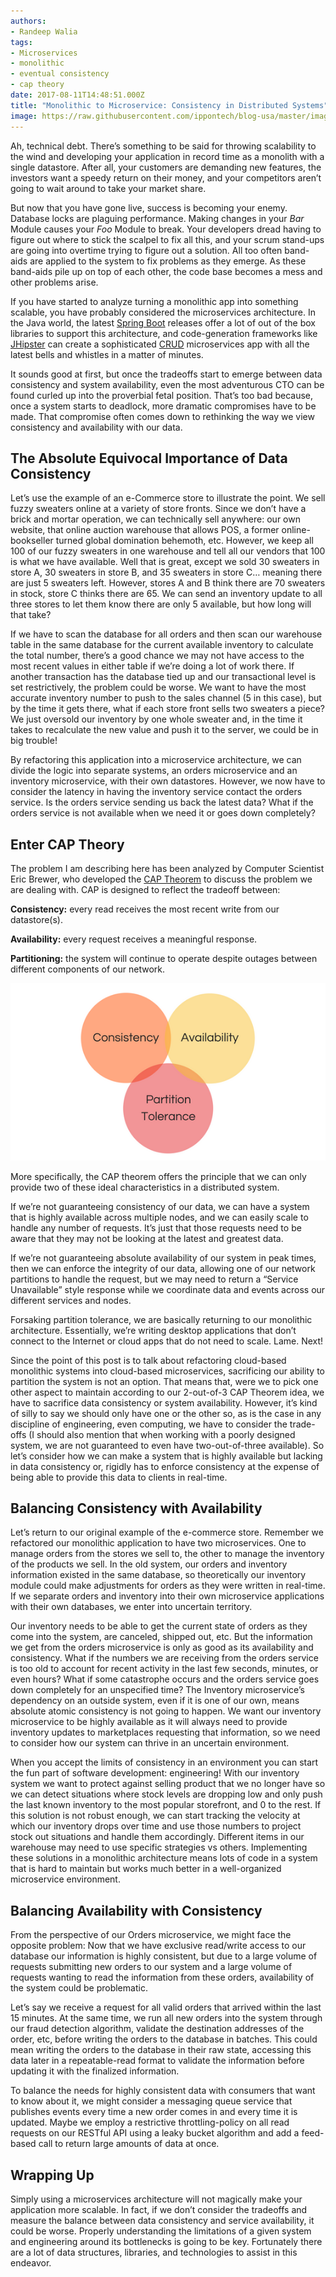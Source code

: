 ```yaml
---
authors:
- Randeep Walia
tags:
- Microservices
- monolithic
- eventual consistency
- cap theory
date: 2017-08-11T14:48:51.000Z
title: "Monolithic to Microservice: Consistency in Distributed Systems"
image: https://raw.githubusercontent.com/ippontech/blog-usa/master/images/2017/07/Monolithic-to-Microservice-Blog.png
---
```


Ah, technical debt. There’s something to be said for throwing scalability to the wind and developing your application in record time as a monolith with a single datastore. After all, your customers are demanding new features, the investors want a speedy return on their money, and your competitors aren’t going to wait around to take your market share.

But now that you have gone live, success is becoming your enemy. Database locks are plaguing performance. Making changes in your _Bar_ Module causes your _Foo_ Module to break. Your developers dread having to figure out where to stick the scalpel to fix all this, and your scrum stand-ups are going into overtime trying to figure out a solution. All too often band-aids are applied to the system to fix problems as they emerge. As these band-aids pile up on top of each other, the code base becomes a mess and other problems arise.

If you have started to analyze turning a monolithic app into something scalable, you have probably considered the microservices architecture. In the Java world, the latest [Spring Boot](https://projects.spring.io/spring-boot/) releases offer a lot of out of the box libraries to support this architecture, and code-generation frameworks like [JHipster](https://jhipster.github.io/) can create a sophisticated [CRUD](https://en.wikipedia.org/wiki/Create,_read,_update_and_delete) microservices app with all the latest bells and whistles in a matter of minutes.

It sounds good at first, but once the tradeoffs start to emerge between data consistency and system availability, even the most adventurous CTO can be found curled up into the proverbial fetal position. That’s too bad because, once a system starts to deadlock, more dramatic compromises have to be made. That compromise often comes down to rethinking the way we view consistency and availability with our data.

## The Absolute Equivocal Importance of Data Consistency

Let’s use the example of an e-Commerce store to illustrate the point. We sell fuzzy sweaters online at a variety of store fronts. Since we don’t have a brick and mortar operation, we can technically sell anywhere: our own website, that online auction warehouse that allows POS, a former online-bookseller turned global domination behemoth, etc. However, we keep all 100 of our fuzzy sweaters in one warehouse and tell all our vendors that 100 is what we have available. Well that is great, except we sold 30 sweaters in store A, 30 sweaters in store B, and 35 sweaters in store C… meaning there are just 5 sweaters left. However, stores A and B think there are 70 sweaters in stock, store C thinks there are 65. We can send an inventory update to all three stores to let them know there are only 5 available, but how long will that take?

If we have to scan the database for all orders and then scan our warehouse table in the same database for the current available inventory to calculate the total number, there’s a good chance we may not have access to the most recent values in either table if we’re doing a lot of work there. If another transaction has the database tied up and our transactional level is set restrictively, the problem could be worse. We want to have the most accurate inventory number to push to the sales channel (5 in this case), but by the time it gets there, what if each store front sells two sweaters a piece? We just oversold our inventory by one whole sweater and, in the time it takes to recalculate the new value and push it to the server, we could be in big trouble!

By refactoring this application into a microservice architecture, we can divide the logic into separate systems, an orders microservice and an inventory microservice, with their own datastores. However, we now have to consider the latency in having the inventory service contact the orders service. Is the orders service sending us back the latest data? What if the orders service is not available when we need it or goes down completely?

## Enter CAP Theory

The problem I am describing here has been analyzed by Computer Scientist Eric Brewer, who developed the [CAP Theorem](https://en.wikipedia.org/wiki/CAP_theorem) to discuss the problem we are dealing with. CAP is designed to reflect the tradeoff between:

**Consistency:** every read receives the most recent write from our datastore(s).

**Availability:** every request receives a meaningful response.

**Partitioning:** the system will continue to operate despite outages between different components of our network.

![CAP Theorem](https://raw.githubusercontent.com/ippontech/blog-usa/master/images/2017/07/CAP-Theorem-Graphic.png)

More specifically, the CAP theorem offers the principle that we can only provide two of these ideal characteristics in a distributed system.

If we’re not guaranteeing consistency of our data, we can have a system that is highly available across multiple nodes, and we can easily scale to handle any number of requests. It’s just that those requests need to be aware that they may not be looking at the latest and greatest data.

If we’re not guaranteeing absolute availability of our system in peak times, then we can enforce the integrity of our data, allowing one of our network partitions to handle the request, but we may need to return a “Service Unavailable” style response while we coordinate data and events across our different services and nodes.

Forsaking partition tolerance, we are basically returning to our monolithic architecture. Essentially, we’re writing desktop applications that don’t connect to the Internet or cloud apps that do not need to scale. Lame. Next!

Since the point of this post is to talk about refactoring cloud-based monolithic systems into cloud-based microservices, sacrificing our ability to partition the system is not an option. That means that, were we to pick one other aspect to maintain according to our 2-out-of-3 CAP Theorem idea, we have to sacrifice data consistency or system availability. However, it’s kind of silly to say we should only have one or the other so, as is the case in any discipline of engineering, even computing, we have to consider the trade-offs (I should also mention that when working with a poorly designed system, we are not guaranteed to even have two-out-of-three available). So let’s consider how we can make a system that is highly available but lacking in data consistency or, rigidly has to enforce consistency at the expense of being able to provide this data to clients in real-time.

## Balancing Consistency with Availability

Let’s return to our original example of the e-commerce store. Remember we refactored our monolithic application to have two microservices. One to manage orders from the stores we sell to, the other to manage the inventory of the products we sell. In the old system, our orders and inventory information existed in the same database, so theoretically our inventory module could make adjustments for orders as they were written in real-time. If we separate orders and inventory into their own microservice applications with their own databases, we enter into uncertain territory.

Our inventory needs to be able to get the current state of orders as they come into the system, are canceled, shipped out, etc. But the information we get from the orders microservice is only as good as its availability and consistency. What if the numbers we are receiving from the orders service is too old to account for recent activity in the last few seconds, minutes, or even hours? What if some catastrophe occurs and the orders service goes down completely for an unspecified time? The Inventory microservice’s dependency on an outside system, even if it is one of our own, means absolute atomic consistency is not going to happen. We want our inventory microservice to be highly available as it will always need to provide inventory updates to marketplaces requesting that information, so we need to consider how our system can thrive in an uncertain environment.

When you accept the limits of consistency in an environment you can start the fun part of software development: engineering! With our inventory system we want to protect against selling product that we no longer have so we can detect situations where stock levels are dropping low and only push the last known inventory to the most popular storefront, and 0 to the rest. If this solution is not robust enough, we can start tracking the velocity at which our inventory drops over time and use those numbers to project stock out situations and handle them accordingly. Different items in our warehouse may need to use specific strategies vs others. Implementing these solutions in a monolithic architecture means lots of code in a system that is hard to maintain but works much better in a well-organized microservice environment.

## Balancing Availability with Consistency

From the perspective of our Orders microservice, we might face the opposite problem: Now that we have exclusive read/write access to our database our information is highly consistent, but due to a large volume of requests submitting new orders to our system and a large volume of requests wanting to read the information from these orders, availability of the system could be problematic.

Let’s say we receive a request for all valid orders that arrived within the last 15 minutes. At the same time, we run all new orders into the system through our fraud detection algorithm, validate the destination addresses of the order, etc, before writing the orders to the database in batches. This could mean writing the orders to the database in their raw state, accessing this data later in a repeatable-read format to validate the information before updating it with the finalized information.

To balance the needs for highly consistent data with consumers that want to know about it, we might consider a messaging queue service that publishes events every time a new order comes in and every time it is updated. Maybe we employ a restrictive throttling-policy on all read requests on our RESTful API using a leaky bucket algorithm and add a feed-based call to return large amounts of data at once.

## Wrapping Up

Simply using a microservices architecture will not magically make your application more scalable. In fact, if we don’t consider the tradeoffs and measure the balance between data consistency and service availability, it could be worse. Properly understanding the limitations of a given system and engineering around its bottlenecks is going to be key. Fortunately there are a lot of data structures, libraries, and technologies to assist in this endeavor.
